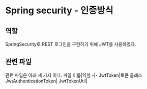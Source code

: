 # Spring security - 인증방식
## 역할
SpringSecurity로 REST 로그인을 구현하기 위해 JWT를 사용하였다.
## 관련 파일
관련 파일은 아래 세 가지 이다.
파일 이름|역할
-|-
JwtToken|토큰 클래스
JwtAuthenticationToken|
JwtTokenUtil|